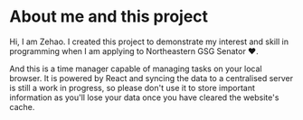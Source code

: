 # About me and this project

Hi, I am Zehao. I created this project to demonstrate my interest and skill in programming when I am applying to
Northeastern GSG Senator ❤️.

And this is a time manager capable of managing tasks on your local browser. It is powered by React and 
syncing the data to a centralised server is still a work in progress, so please don't use it to store important information as you'll lose your data once you have cleared the website's cache.
